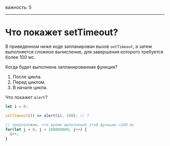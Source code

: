 важность: 5

---

# Что покажет setTimeout?

В приведенном ниже коде запланирован вызов `setTimeout`, а затем выполняется сложное вычисление, для завершения которого требуется более 100 мс.

Когда будет выполнена запланированная функция?

1. После цикла.
2. Перед циклом.
3. В начале цикла.


Что покажет `alert`?

```js
let i = 0;

setTimeout(() => alert(i), 100); // ?

// предположим, что время выполнения этой функции >100 мс
for(let j = 0; j < 100000000; j++) {
  i++; 
}
```
